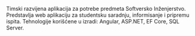 Timski razvijena aplikacija za potrebe predmeta Softversko Inženjerstvo. Predstavlja web aplikaciju za studentsku saradnju, informisanje i pripremu ispita. Tehnologije korišćene u izradi: Angular, ASP.NET, EF Core, SQL Server.
